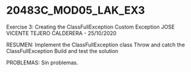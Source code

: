 # 20483C_MOD05_LAK_EX3
Exercise 3: Creating the ClassFullException Custom Exception
JOSE VICENTE TEJERO CALDERERA - 25/10/2020

RESUMEN:
Implement the ClassFullException class
Throw and catch the ClassFullException
Build and test the solution

PROBLEMAS:
Sin problemas.
